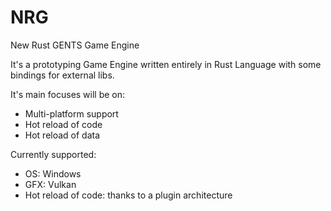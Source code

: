 # NRG

New Rust GENTS Game Engine


It's a prototyping Game Engine written entirely in Rust Language with some bindings for external libs.

It's main focuses will be on:
- Multi-platform support
- Hot reload of code
- Hot reload of data

Currently supported:
- OS: Windows 
- GFX: Vulkan
- Hot reload of code: thanks to a plugin architecture
